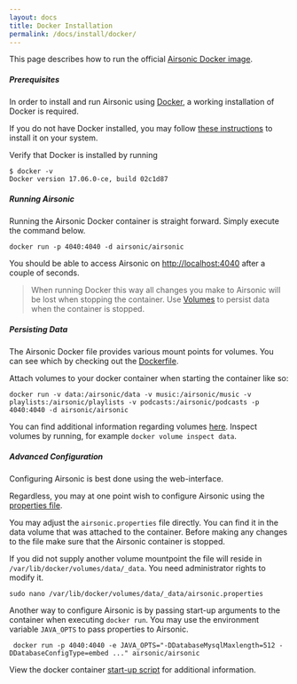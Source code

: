 ```yaml
---
layout: docs
title: Docker Installation
permalink: /docs/install/docker/
---
```


This page describes how to run the official [Airsonic Docker image](https://hub.docker.com/r/airsonic/airsonic/). 

##### Prerequisites

In order to install and run Airsonic using [Docker](https://www.docker.com/), a working installation of Docker is required. 

If you do not have Docker installed, you may follow [these instructions](https://docs.docker.com/engine/installation/) to install it on your system. 

Verify that Docker is installed by running 

    $ docker -v
    Docker version 17.06.0-ce, build 02c1d87

##### Running Airsonic

Running the Airsonic Docker container is straight forward. Simply execute the command below.

    docker run -p 4040:4040 -d airsonic/airsonic

You should be able to access Airsonic on [http://localhost:4040](http://localhost:4040) after a couple of seconds.

> When running Docker this way all changes you make to Airsonic will be lost when stopping the container. Use [Volumes](#persisting_data) to persist data when the container is stopped. 

##### Persisting Data <a name="persisting_data"></a>

The Airsonic Docker file provides various mount points for volumes. You can see which by checking out the [Dockerfile](https://github.com/airsonic/airsonic/blob/master/install/docker/Dockerfile).

Attach volumes to your docker container when starting the container like so: 

    docker run -v data:/airsonic/data -v music:/airsonic/music -v playlists:/airsonic/playlists -v podcasts:/airsonic/podcasts -p 4040:4040 -d airsonic/airsonic

You can find additional information regarding volumes [here](https://docs.docker.com/engine/admin/volumes/volumes/). Inspect volumes by running, for example `docker volume inspect data`. 

##### Advanced Configuration

Configuring Airsonic is best done using the web-interface. 

Regardless, you may at one point wish to configure Airsonic using the [properties file](../../configure/airsonic-properties). 

You may adjust the `airsonic.properties` file directly. You can find it in the data volume that was attached to the container. Before making any changes to the file make sure that the Airsonic container is stopped. 

If you did not supply another volume mountpoint the file will reside in `/var/lib/docker/volumes/data/_data`. You need administrator rights to modify it. 

    sudo nano /var/lib/docker/volumes/data/_data/airsonic.properties 

Another way to configure Airsonic is by passing start-up arguments to the container when executing `docker run`. You may use the environment variable `JAVA_OPTS` to pass properties to Airsonic.

     docker run -p 4040:4040 -e JAVA_OPTS="-DDatabaseMysqlMaxlength=512 -DDatabaseConfigType=embed ..." airsonic/airsonic

View the docker container [start-up script](https://github.com/airsonic/airsonic/blob/master/install/docker/run.sh) for additional information.
